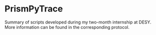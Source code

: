 # PrismPyTrace
Summary of scripts developed during my two-month internship at DESY.
More information can be found in the corresponding protocol.
